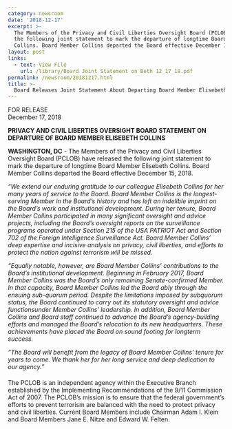 ```yaml
---
category: newsroom
date: '2018-12-17'
excerpt: >-
  The Members of the Privacy and Civil Liberties Oversight Board (PCLOB) have released 
  the following joint statement to mark the departure of longtime Board Member Elisebeth 
  Collins. Board Member Collins departed the Board effective December 15, 2018.
layout: post
links:
  - text: View File
    url: /library/Board Joint Statement on Beth 12_17_18.pdf
permalink: /newsroom/20181217.html
title: >-
  Board Releases Joint Statement About Departing Board Member Elisebeth Collins
---
```

FOR RELEASE  
December 17, 2018

**PRIVACY AND CIVIL LIBERTIES OVERSIGHT BOARD STATEMENT ON DEPARTURE OF BOARD MEMBER ELISEBETH COLLINS**

**WASHINGTON, DC** - The Members of the Privacy and Civil Liberties Oversight
Board (PCLOB) have released the following joint statement to mark the departure of longtime
Board Member Elisebeth Collins. Board Member Collins departed the Board effective December 15, 2018.

*“We extend our enduring gratitude to our colleague Elisebeth Collins for her many years
of service to the Board. Board Member Collins is the longest-serving Member in the Board’s
history and has left an indelible imprint on the Board’s work and institutional development.
During her tenure, Board Member Collins participated in many significant oversight and advice
projects, including the Board’s oversight reports on the surveillance programs operated under
Section 215 of the USA PATRIOT Act and Section 702 of the Foreign Intelligence Surveillance
Act. Board Member Collins’ deep expertise and incisive analysis on privacy, civil liberties, and
efforts to protect the nation against terrorism will be missed.*

*“Equally notable, however, are Board Member Collins’ contributions to the Board’s
institutional development. Beginning in February 2017, Board Member Collins was the Board’s
only remaining Senate-confirmed Member. In that capacity, Board Member Collins led the
Board ably through the ensuing sub-quorum period. Despite the limitations imposed by subquorum status, the Board continued to carry out its statutory oversight and advice functionsunder Member Collins’ leadership. In addition, Board Member Collins and Board staff
continued to advance the Board’s agency-building efforts and managed the Board’s relocation
to its new headquarters. These achievements have placed the Board on sound footing for longterm success.*

*“The Board will benefit from the legacy of Board Member Collins’ tenure for years to
come. We thank her for her long service and deep dedication to our agency.”*

####

The PCLOB is an independent agency within the Executive Branch established by the
Implementing Recommendations of the 9/11 Commission Act of 2007. The PCLOB’s mission is
to ensure that the federal government’s efforts to prevent terrorism are balanced with the need to
protect privacy and civil liberties. Current Board Members include Chairman Adam I. Klein and
Board Members Jane E. Nitze and Edward W. Felten. 

